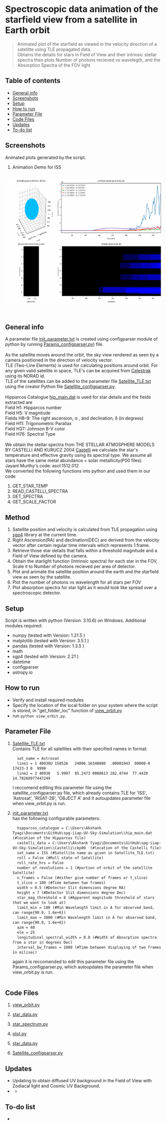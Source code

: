 # Spectroscopic data animation of the starfield view from a satellite in Earth orbit
> Animated plot of the starfield as viewed in the velocity direction of a satelitte using TLE propagated data.  
> Obtains the details for stars in Field of View  and their intrinsic stellar spectra then plots Number of photons recieved vs wavelegth, and the Absorption Spectra of the FOV light

## Table of contents
* [General info](#general-info)
* [Screenshots](#screenshots)
* [Setup](#setup)
* [How to run](#How)
* [Parameter File](#parameter)
* [Code Files](#functions)
* [Updates](#updates)
* [To-do list](#to-do)

## Screenshots
Animated plots generated by the script.    

1.  Animation Demo for ISS 
<br>
<img src="./Demo_file/animation_demo.gif" width="800" height="400" />

&nbsp;   

## General info
A parameter file [init_parameter.txt](./init_parameter.txt) is created using configparser module of python by running [Params_configparser.py](./Params_configparser.py)) file.   
&nbsp;  
As the satellite moves around the orbit, the sky view rendered as seen by a camera positioned in the direction of velocity vector.  
TLE (Two-Line Elements) is used for calculating positions around orbit. For any given valid satellite in space, TLE's can be acquired from [Celestrak](https://celestrak.org/NORAD/documentation/gp-data-formats.php) using its NORAD id.  
TLE of the satellites can be added to the parameter file [Satellite_TLE.txt](./Satellite_TLE.txt) using the creator Python file [Satellite_configparser.py](./Satellite_configparser.py).  
&nbsp;   
Hipparcos Catalogue  [hip_main.dat](./hip_main.dat) is used for star details and the fields extracted are  
Field H1: Hipparcos number  
Field H5: V magnitude    
Fields H8–9:  The right ascension, α , and declination, δ (in degrees)  
Field H11: Trigonometric Parallax  
Field H37: Johnson B-V color  
Field H76: Spectral Type  
&nbsp;  
We obtain the stellar spectra from THE STELLAR ATMOSPHERE MODELS BY CASTELLI AND KURUCZ 2004  [Castelli](./Castelli)
we calculate the star's temperature and effective gravity using its spectral type. 
We assume all stars have the same metal abundance = solar metallicity(P00 files).
&nbsp;   
Jayant Murthy's code: ascl:1512.012  
We converted the following functions into python and used them in our code  
1. GET_STAR_TEMP
2. READ_CASTELLI_SPECTRA
3. GET_SPECTRA
4. GET_SCALE_FACTOR
&nbsp;  
      



## Method   
1.  Satellite position and velocity is calculated from TLE propagation using [sgp4](https://pypi.org/project/sgp4/) library at the current time. 
2.  Right Ascension(RA) and declination(DEC) are derived from the velocity vector after certain regular time intervals which represents 1 frame.   
3.  Retrieve those star details that falls within a threshold magnitude and a Field of View defined by the camera.
4.  Obtain the starlight function (Intrinsic spectra) for each star in the FOV, Scale it to Number of photons recieved per area of detector.
5.  Plot and animate the satellite position around the earth and the starfield view as seen by the satellite.
6.  Plot the number of photons vs wavelength for all stars per FOV
7.  Plot absorption spectra for star light as it would look like spread over a spectroscopic detector.
&nbsp;    


## Setup
Script is written with python (Version: 3.10.6) on Windows. Additional modules required:   

* numpy       (tested with Version: 1.21.5 )
* matplotlib  (tested with Version: 3.5.1 )
* pandas      (tested with Version: 1.3.5 )
* math
* sgp4        (tested with Version: 2.21 )
* datetime
* configparser
* astropy.io

## How to run   
* Verify and install required modules
* Specify the location of the local folder on your system where the script is stored, in "get_folder_loc" function of [view_orbit.py](./view_orbit.py)  
* run `python view_orbit.py`. 

## Parameter File
1. [Satellite_TLE.txt](./Satellite_TLE.txt)   
   Contains TLE for all satellites with their specified names in format:
     
         sat_name = Astrosat  
         line1 = 1 40930U 15052A   24006.16340880  .00001943  00000-0  17423-3 0  9998
         line2 = 2 40930   5.9997  85.2473 0008613 282.4744  77.4420 14.78268977447249  
   I reccomend editing this parameter file using the satellite_configparser.py file, which already contains TLE for 'ISS', 'Astrosat', 'RISAT-2B', 'OBJECT A' and it autoupdates parameter file when view_orbit.py is run.
&nbsp;  
 
3. [init_parameter.txt](./init_parameter.txt)  
   has the following configurable parameters:
   
         hipparcos_catalogue = C:\Users\Akshank Tyagi\Documents\GitHub\spg-iiap-UV-Sky-Simulation\\hip_main.dat (#location of the Hipparcos file)  
         castelli_data = C:\Users\Akshank Tyagi\Documents\GitHub\spg-iiap-UV-Sky-Simulation\\Castelli\ckp00  (#location of the Castelli file)
         sat_name = ISS (#Satellite name as given in Satellite_TLE.txt)  
         roll = False (#Roll state of Satellite)  
         roll_rate_hrs = False   
         number of revolutions = 1 (#portion of orbit of the satellite Satellite)  
         n_frames = False (#either give number of frames or t_slice)  
         t_slice = 100 (#Time between two frames)  
         width = 0.5 (#Detector Slit dimensions degree RA)  
         height = 7 (#Detector Slit dimensions degree Dec)  
         star_mag_threshold = 8 (#Apparent magnitude threshold of stars that we want to look at)  
         limit_min = 100 (#Min Wavelength limit in A for observed band, can range{90.9, 1.6e+6})   
         limit_max = 3800 (#Min Wavelength limit in A for observed band, can range{90.9, 1.6e+6})    
         azm = 40  
         ele = 25  
         longitudinal_spectral_width = 0.8 (#Width of Absorption spectra from a star in degrees Dec)
         interval_bw_frames = 1000 (#Time between displaying of two frames in milisec)   
   again it is reccomended to edit this parameter file using the Params_configparser.py, which autoupdates the parameter file when view_orbit.py is run.  
&nbsp;
## Code Files
1. [view_orbit.py](./view_orbit.py)
   
2. [star_data.py](./star_data.py)
3. [star_spectrum.py](./star_spectrum.py)
4. [plot.py](./plot.py)
5. [star_data.py](./star_data.py)
6. [Satellite_configparser.py](./Satellite_configparser.py)



## Updates   
*   Updating to obtain diffused UV background in the Field of View with Zodiacal light and Cosmic UV Background.
*   *  

## To-do list
* 
